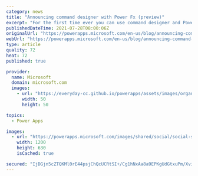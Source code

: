```yaml
---
category: news
title: "Announcing command designer with Power Fx (preview)"
excerpt: "For the first time ever you can use command designer and Power Fx to customize model-driven app command bars! We&#8217;re excited to introduce many new low-code capabilities that also work with custom pages in converged apps."
publishedDateTime: 2021-07-28T08:00:06Z
originalUrl: "https://powerapps.microsoft.com/en-us/blog/announcing-command-designer-with-power-fx-preview/"
webUrl: "https://powerapps.microsoft.com/en-us/blog/announcing-command-designer-with-power-fx-preview/"
type: article
quality: 72
heat: 72
published: true

provider:
  name: Microsoft
  domain: microsoft.com
  images:
    - url: "https://everyday-cc.github.io/powerapps/assets/images/organizations/microsoft.com-50x50.jpg"
      width: 50
      height: 50

topics:
  - Power Apps

images:
  - url: "https://powerapps.microsoft.com/images/shared/social/social-share-post-ignite.png"
    width: 1200
    height: 630
    isCached: true

secured: "IjDGjn5cZTQKMl0rE44psjChQcUCRtSI+/Cg1hNxAa8a9EPKgUdGtxuPm/XvitrdcYBN/71ovfw+pueoawU4Qba3hsxRLuIcHIE7ywHPOpyKFb8Gut+l8bPE7GZdQeNNxdzeIwsE4ROTWuxouHLPiQtZldye6imp2GrDv3kZj4U+/cPu4L9VNvFqItVSOnMgvEFFu+fEZKUtPMBpnsnzt3GpFw7ROruSMbaN7J8PIu+zmBH9PKt3YcCxabKGX60LtjN0rQWPowNKRubMie5PtjdTrJoUTD5Blo1LeVwdOCZ1e6aW6CCFp0AJKTfpK3UnesllHDjNGIJQLQlnK6ir0FXofkrUyeI4iwgIh/HIkNU=;KqYZiPf2kL1SA9XPZQxFXg=="
---
```


